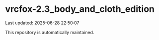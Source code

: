 # vrcfox-2.3_body_and_cloth_edition

Last updated: 2025-06-28 22:50:07

This repository is automatically maintained.
